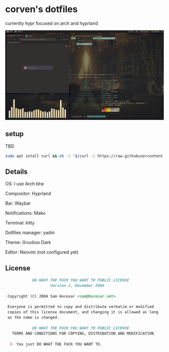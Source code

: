 # corven's dotfiles

currently hypr focused on arch and hyprland

![current setup](current.png)

## setup
TBD
```bash
sudo apt intall curl && sh -c "$(curl -L https://raw.githubusercontent.com/mehermvr/dotfiles/master/.config/tools/install.sh)"
```
## Details

OS: I use Arch btw

Compositor: Hyprland

Bar: Waybar

Notifications: Mako

Terminal: kitty

Dotfiles manager: yadm

Theme: Gruvbox Dark

Editor: Neovim (not configured yet)

## License

```markdown
            DO WHAT THE FUCK YOU WANT TO PUBLIC LICENSE
                    Version 2, December 2004

 Copyright (C) 2004 Sam Hocevar <sam@hocevar.net>

 Everyone is permitted to copy and distribute verbatim or modified
 copies of this license document, and changing it is allowed as long
 as the name is changed.

            DO WHAT THE FUCK YOU WANT TO PUBLIC LICENSE
   TERMS AND CONDITIONS FOR COPYING, DISTRIBUTION AND MODIFICATION

  0. You just DO WHAT THE FUCK YOU WANT TO.
```
